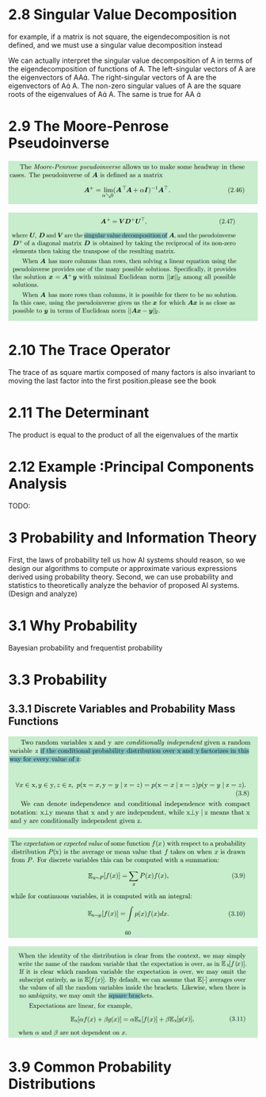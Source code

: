 # 2.8 Singular Value Decomposition

for example, if a matrix is not square, the eigendecomposition is not defined, and we must use a singular
value decomposition instead 

We can actually interpret the singular value decomposition of A in terms of the eigendecomposition of functions of A. The left-singular vectors of A are the eigenvectors of AA. The right-singular vectors of A are the eigenvectors of A A.
The non-zero singular values of A are the square roots of the eigenvalues of A A. The same is true for AA  

# 2.9 The Moore-Penrose Pseudoinverse

![1](1.PNG)

![2](2.PNG)

# 2.10 The Trace Operator

The trace of as square martix composed of many factors is also invariant to moving the last factor into the first position.please see the book

# 2.11 The Determinant

The product is equal to the product of all the eigenvalues of the martix

# 2.12 Example :Principal Components Analysis

TODO:

# 3 Probability and Information Theory

First, the laws of probability tell us how AI systems should reason, so we design our algorithms to compute or approximate various expressions derived using probability theory. Second, we can use probability and statistics to theoretically analyze the behavior of proposed AI systems. (Design and analyze)

# 3.1 Why Probability

Bayesian probability and frequentist probability

# 3.3 Probability

## 3.3.1 Discrete Variables and Probability Mass Functions

![3](3.PNG)

![4](4.PNG)

![5](5.PNG)

# 3.9 Common Probability Distributions





